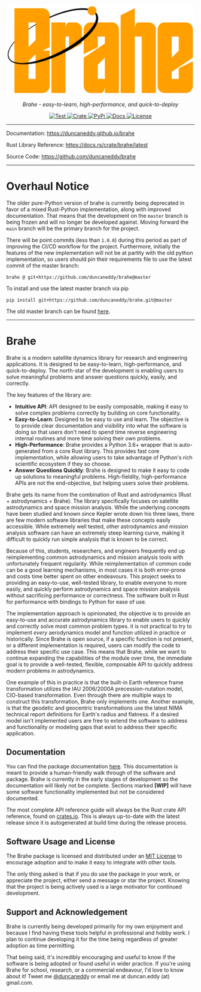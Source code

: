 <p align="center">
  <a href="https://github.com/duncaneddy/brahe/"><img src="https://raw.githubusercontent.com/duncaneddy/brahe/main/docs/assets/logo-gold.png" alt="Brahe"></a>
</p>
<p align="center">
    <em>Brahe - easy-to-learn, high-performance, and quick-to-deploy</em>
</p>
<p align="center">
<a href="https://github.com/duncaneddy/brahe/actions/workflows/commit.yml" target="_blank">
    <img src="https://github.com/duncaneddy/brahe/actions/workflows/commit.yml/badge.svg" alt="Test">
</a>
<a href="https://crates.io/crates/brahe" target="_blank">
    <img src="https://img.shields.io/crates/v/brahe.svg" alt="Crate">
</a>
<a href="https://pypi.org/project/brahe" target="_blank">
    <img src="https://img.shields.io/pypi/v/brahe?color=blue" alt="PyPi">
</a>
<a href="https://duncaneddy.github.io/brahe" target="_blank">
    <img src="https://img.shields.io/badge/docs-latest-blue.svg" alt="Docs">
</a>
<a href="https://github.com/duncaneddy/brahe/blob/main/LICENSE" target="_blank">
    <img src="https://img.shields.io/badge/License-MIT-green.svg", alt="License">
</a>
</p>

----

Documentation: https://duncaneddy.github.io/brahe

Rust Library Reference: https://docs.rs/crate/brahe/latest

Source Code: https://github.com/duncaneddy/brahe

----

# Overhaul Notice

The older pure-Python version of brahe is currently being deprecated in favor of a mixed
Rust-Python implementation, along with improved documentation. That means that the development
on the `master` branch is being frozen and will no longer be developed against. Moving forward
the `main` branch will be the primary branch for the project.

There will be point commits (less than `1.0.0`) during this period as part
of improving the CI/CD workflow for the project. Furthermore, initially the features of the
new implementation will not be at partity with the old python implementation, so users should
pin their requirements file to use the latest commit of the master branch:

```
brahe @ git+https://github.com/duncaneddy/brahe@master
```

To install and use the latest master branch via pip

```
pip install git+https://github.com/duncaneddy/brahe.git@master
```

The old master branch can be found [here](https://github.com/duncaneddy/brahe/tree/master).

----

# Brahe
Brahe is a modern satellite dynamics library for research and engineering
applications. It is designed to be easy-to-learn, high-performance, and quick-to-deploy. 
The north-star of the development is enabling users to solve meaningful problems 
and answer questions quickly, easily, and correctly.

The key features of the library are:

- **Intuitive API**: API designed to be easily composable, making it easy to 
  solve complex problems correctly by building on core functionality.
- **Easy-to-Learn**: Designed to be easy to use and learn. The objective is
  to provide clear documentation and visibility into what the software is doing
  so that users don't need to spend time reverse engineering internal routines
  and more time solving their own problems.
- **High-Performance**: Brahe provides a Python 3.6+ wrapper that is
  auto-generated from a core Rust library. This provides fast core implementation,
  while allowing users to take advantage of Python's rich scientific ecosystem
  if they so choose.
- **Answer Questions Quickly**: Brahe is designed to make it easy to code up
  solutions to meaningful problems. High-fieldity, high-performance APIs are not
  the end-objective, but helping users solve their problems.

Brahe gets its name from the combination of Rust and astrodynamics (Rust + 
astrodynamics = Brahe). The library specifically focuses on satellite astrodynamics
and space mission analysis. While the underlying concepts have been studied and known since 
Kepler wrote down his three laws, there are few modern software 
libraries that make these concepts easily accessible. While extremely well tested,
other astrodynamics and mission analysis software can have an extremely steep 
learning curve, making it difficult to quickly run simple analysis that is known
to be correct.

Because of this, students, researchers, and engineers frequently end up 
reimplementing common astrodynamics and mission analysis tools with unfortunately 
frequent regularity. While  reimplementation of common code can be a good learning 
mechanisms, in most cases it is both error-prone and costs time better spent 
on other endeavours. This project seeks to providing an easy-to-use, 
well-tested library, to enable everyone to more easily, and quickly 
perform astrodynamics and space mission analysis without sacrificing performance
or correctness. The software built in Rust for performance with bindings to 
Python for ease of use.

The implementation approach is opinionated, the objective is to provide an
easy-to-use and accurate astrodynamics library to enable users to quickly
and correctly solve most common problem types. it is not practical to try to 
implement _every_ aerodynamics model and function utilized in practice or historically.
Since Brahe is open source, if a specific function is not present, or a different 
implementation is required, users can modify the code to address their specific 
use case. This means that Brahe, while we want to continue expanding the 
capabilities of the module over time, the immediate goal is to provide a well-tested, 
flexible, composable API to quickly address modern problems in astrodynamics.

One example of this in practice is that the built-in Earth reference frame transformation 
utilizes the IAU 2006/2000A precession-nutation model, CIO-based transformation.
Even through there are multiple ways to construct this transformation, Brahe 
only implements one. Another example, is that the geodetic and geocentric 
transformations use the latest NIMA technical report definitions for Earth's radius and flatness.
If a desired model isn't implemented users are free to extend the software to 
address and functionality or modeling gaps that exist to address their specific application.

## Documentation

You can find the package documentation [here](https://duncaneddy.github.io/brahe).
This documentation is meant to provide a human-friendly walk through of the
software and package. Brahe is currently in the early stages of development so
the documentation will likely not be complete. Sections marked **[WIP]**
will have some software functionality implemented but not be considered
documented.

The most complete API reference guide will always be the Rust crate API 
reference, found on [crates.io](https://docs.rs/brahe/). This is always up-to-date with the latest release 
since it is autogenerated at build time during the release process.

## Software Usage and License

The Brahe package is licensed and distributed under an [MIT License](https://github.com/duncaneddy/brahe/blob/main/LICENSE) to
encourage adoption and to make it easy to integrate with other tools.

The only thing asked is that if you do use the package in your work, or
appreciate the project, either send a message or star the project. Knowing
that the project is being actively used is a large motivator for continued
development.

## Support and Acknowledgement

Brahe is currently being developed primarily for my own enjoyment and
because I find having these tools helpful in professional and hobby work. I plan to
continue developing it for the time being regardless of greater adoption as time permitting.

That being said, it's incredibly encouraging and useful to know if the
software is being adopted or found useful in wider practice. If you're
using Brahe for school, research, or a commercial endeavour, I'd
love to know about it! Tweet me [@duncaneddy](https://twitter.com/DuncanEddy) or
email me at duncan.eddy (at) gmail.com.
